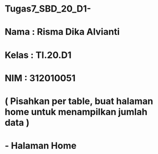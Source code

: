 # Tugas7_SBD_20_D1-

# Nama : Risma Dika Alvianti
# Kelas : TI.20.D1
# NIM : 312010051

# ( Pisahkan per table, buat halaman home untuk menampilkan jumlah data )

# - Halaman Home
